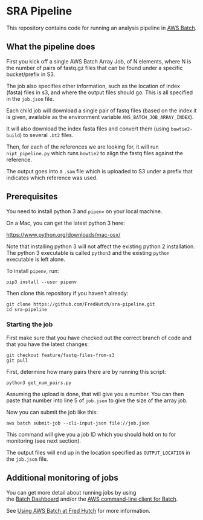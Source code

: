 # SRA Pipeline

This repository contains code for running an analysis pipeline in
[AWS Batch](https://aws.amazon.com/batch/).

## What the pipeline does


First you kick off a single AWS Batch Array Job, of N elements,
where N is the number of pairs of fastq.gz files that can be
found under a specific bucket/prefix in S3.

The job also specifies other information, such as the location
of index (fasta) files in s3, and where the output files should go.
This is all specified in the `job.json` file.

Each child job will download a single pair of fastq files
(based on the index it is given, available as the 
environment variable `AWS_BATCH_JOB_ARRAY_INDEX`).

It will also download the index fasta files and convert them
(using `bowtie2-build`) to several `.bt2` files.

Then, for each of the references we are looking for,
it will run `nipt_pipeline.py` which runs `bowtie2` to
align the fastq files against the reference.

The output goes into a `.sam` file which is uploaded to S3 
under a prefix that indicates which reference was used.


## Prerequisites

You need to install python 3 and `pipenv` on your local machine.

On a Mac, you can get the latest python 3 here:

https://www.python.org/downloads/mac-osx/

Note that installing python 3 will not affect the existing python 2 installation.
The python 3 executable is called `python3` and the existing `python` executable is left alone.

To install `pipenv`, run:

```
pip3 install --user pipenv
```

Then clone this repository if you haven't already:

```
git clone https://github.com/FredHutch/sra-pipeline.git
cd sra-pipeline
```

### Starting the job

First make sure that you have checked out the correct branch of code and that 
you have the latest changes:

```
git checkout feature/fastq-files-from-s3
git pull
```



First, determine how many pairs there are by running this script:

```
python3 get_num_pairs.py
```

Assuming the upload is done, that will give you a number. You can then paste that
number into line 5 of `job.json` to give the size of the array job.

Now you can submit the job like this:


```
aws batch submit-job --cli-input-json file://job.json
```

This command will give you a job ID which you should hold on to for monitoring (see next section).

The output files will end up in the location specified as `OUTPUT_LOCATION` in the `job.json` file.


## Additional monitoring of jobs

You can get more detail about running jobs by using  
the [Batch Dashboard](https://batch-dashboard.fhcrc.org/)
and/or the
[AWS command-line client for Batch](https://docs.aws.amazon.com/cli/latest/reference/batch/index.html).

See [Using AWS Batch at Fred Hutch](https://fredhutch.github.io/aws-batch-at-hutch-docs/)
for more information.
